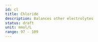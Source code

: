 ```yaml
---
id: cl
title: Chloride
description: Balances other electrolytes
status: draft
unit: mmol/L
range: 97 - 109
---
```

